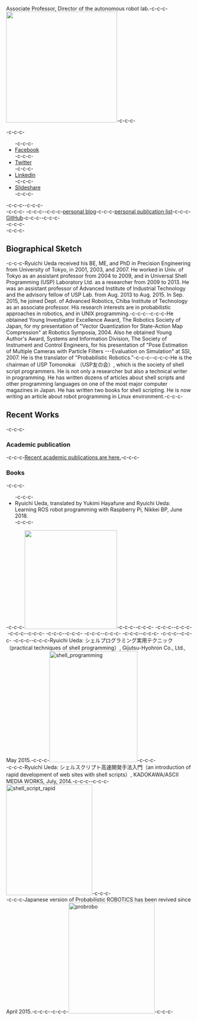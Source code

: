 Associate Professor, Director of the autonomous robot lab.-c-c-c-<a href="https://lab.ueda.tech/wp-content/uploads/2019/11/ueda_s.png"><img class="alignright size-medium wp-image-3622" src="https://lab.ueda.tech/wp-content/uploads/2019/11/ueda_s-300x300.png" alt="" width="300" height="300" /></a>-c-c-c-<div class="social-profile">-c-c-c-<ul>-c-c-c- 	<li class="facebook"><a title="Facebook" href="https://www.facebook.com/profile.php?id=675930229170437#!/profile.php?id=675930229170437" target="_blank" rel="noopener noreferrer">Facebook</a></li>-c-c-c- 	<li class="twitter"><a title="Twitter" href="https://twitter.com/ryuichiueda" target="_blank" rel="noopener noreferrer">Twitter</a></li>-c-c-c- 	<li class="linkedin"><a title="Linkedin" href="https://www.linkedin.com/profile/view?id=172472847" target="_blank" rel="noopener noreferrer">Linkedin</a></li>-c-c-c- 	<li class="slideshare"><a title="Slideshare" href="http://www.slideshare.net/ryuichiueda" target="_blank" rel="noopener noreferrer">Slideshare</a></li>-c-c-c-</ul>-c-c-c-<script src="https://apis.google.com/js/platform.js"></script>-c-c-c-<div class="g-ytsubscribe" data-channel="ryuichiueda" data-layout="full" data-count="default"></div>-c-c-c-&nbsp;-c-c-c-<div style="float: left;"></div>-c-c-c-<a href="https://b.ueda.tech" target="_blank" rel="noopener noreferrer">personal blog</a>-c-c-c-<a href="https://b.ueda.tech/?page=publication_en" target="_blank" rel="noopener noreferrer">personal publication list</a>-c-c-c-<a href="https://github.com/ryuichiueda" target="_blank" rel="noopener noreferrer">GitHub</a>-c-c-c--c-c-c-</div>-c-c-c-<div style="clear: both;"></div>-c-c-c-<h2>Biographical Sketch</h2>-c-c-c-Ryuichi Ueda received his BE, ME, and PhD in Precision Engineering from University of Tokyo, in 2001, 2003, and 2007. He worked in Univ. of Tokyo as an assistant professor from 2004 to 2009, and in Universal Shell Programming (USP) Laboratory Ltd. as a researcher from 2009 to 2013. He was an assistant professor of Advanced Institute of Industrial Technology and the advisory fellow of USP Lab. from Aug. 2013 to Aug. 2015. In Sep. 2015, he joined Dept. of Advanced Robotics, Chiba Institute of Technology as an associate professor. His research interests are in probabilistic approaches in robotics, and in UNIX programming.-c-c-c--c-c-c-He obtained Young Investigator Excellence Award, The Robotics Society of Japan, for my presentation of "Vector Quantization for State-Action Map Compression" at Robotics Symposia, 2004. Also he obtained Young Author's Award, Systems and Information Division, The Society of Instrument and Control Engineers, for his presentation of "Pose Estimation of Multiple Cameras with Particle Filters ---Evaluation on Simulation" at SSI, 2007. He is the translator of "Probabilistic Robotics."-c-c-c--c-c-c-He is the chairman of USP Tomonokai （USP友の会）, which is the society of shell script programmers. He is not only a researcher but also a technical writer in programming. He has written dozens of articles about shell scripts and other programming languages on one of the most major computer magazines in Japan. He has written two books for shell scripting. He is now writing an article about robot programming in Linux environment.-c-c-c-<h2>Recent Works</h2>-c-c-c-<h3>Academic publication</h3>-c-c-c-<a href="https://lab.ueda.tech/?page_id=324">Recent academic publications are here.</a>-c-c-c-<h3>Books</h3>-c-c-c-<ul>-c-c-c- 	<li>Ryuichi Ueda, translated by Yukimi Hayafune and Ryuichi Ueda: Learning ROS robot programming with Raspberry Pi, Nikkei BP, June 2018.</li>-c-c-c-</ul>-c-c-c-<a href="https://lab.ueda.tech/wp-content/uploads/2018/06/rosbook_eng.jpg"><img class="alignright wp-image-3418" src="https://lab.ueda.tech/wp-content/uploads/2018/06/rosbook_eng-955x1024.jpg" alt="" width="250" height="267" /></a>-c-c-c--c-c-c-&nbsp;-c-c-c--c-c-c-&nbsp;-c-c-c--c-c-c-&nbsp;-c-c-c--c-c-c-&nbsp;-c-c-c--c-c-c-&nbsp;-c-c-c--c-c-c-&nbsp;-c-c-c--c-c-c-&nbsp;-c-c-c--c-c-c-Ryuichi Ueda: シェルプログラミング実用テクニック（practical techniques of shell programming）, Gijutsu-Hyohron Co., Ltd., May 2015.-c-c-c-<a href="https://lab.ueda.asia/wp-content/uploads/2015/09/shell_programming.jpg"><img class="alignright size-medium wp-image-132" src="https://lab.ueda.asia/wp-content/uploads/2015/09/shell_programming-238x300.jpg" alt="shell_programming" width="238" height="300" /></a>-c-c-c-<div style="clear: both;"></div>-c-c-c-Ryuichi Ueda: シェルスクリプト高速開発手法入門（an introduction of rapid development of web sites with shell scripts）, KADOKAWA/ASCII MEDIA WORKS, July, 2014.-c-c-c--c-c-c-<a href="https://lab.ueda.asia/wp-content/uploads/2015/09/shell_script_rapid.jpg"><img class="alignright size-medium wp-image-147" src="https://lab.ueda.asia/wp-content/uploads/2015/09/shell_script_rapid-233x300.jpg" alt="shell_script_rapid" width="233" height="300" /></a>-c-c-c-<div style="clear: both;"></div>-c-c-c-Japanese version of Probabilistic ROBOTICS has been revived since April 2015.-c-c-c--c-c-c-<a href="https://lab.ueda.asia/wp-content/uploads/2015/09/probrobo.jpg"><img class="alignright size-medium wp-image-153" src="https://lab.ueda.asia/wp-content/uploads/2015/09/probrobo-233x300.jpg" alt="probrobo" width="233" height="300" /></a>-c-c-c-<div style="clear: both;"></div>
